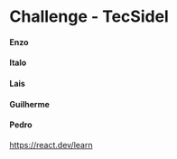 # Challenge - TecSidel


#### Enzo 
#### Italo 
#### Lais 
#### Guilherme
#### Pedro


https://react.dev/learn
